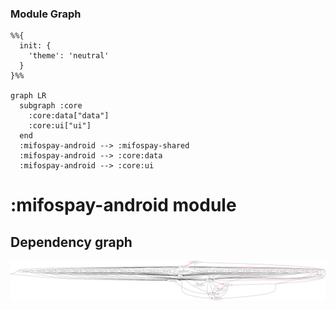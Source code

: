 ### Module Graph

```mermaid
%%{
  init: {
    'theme': 'neutral'
  }
}%%

graph LR
  subgraph :core
    :core:data["data"]
    :core:ui["ui"]
  end
  :mifospay-android --> :mifospay-shared
  :mifospay-android --> :core:data
  :mifospay-android --> :core:ui
```
# :mifospay-android module
## Dependency graph
![Dependency graph](../docs/images/graphs-kmp/dep_graph_mifospay_android.svg)
